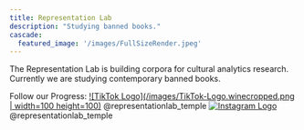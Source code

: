 ```yaml
---
title: Representation Lab
description: "Studying banned books."
cascade:
  featured_image: '/images/FullSizeRender.jpeg'
---
```

The Representation Lab is building corpora for cultural analytics research. Currently we are studying contemporary banned books.

Follow our Progress:
[![TikTok Logo](/images/TikTok-Logo.winecropped.png | width=100 height=100)](https://www.tiktok.com/@representationlab_temple?is_from_webapp=1&sender_device=pc) @representationlab_temple
[![Instagram Logo](/images/Instagram-Logo.png)](https://www.instagram.com/representationlab_temple/?igshid=MzRlODBiNWFlZA%3D%3D) @representationlab_temple
